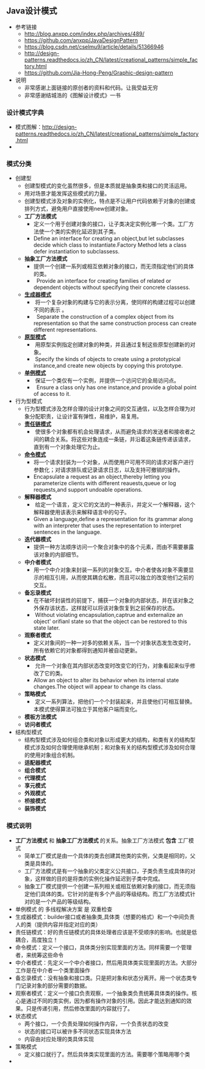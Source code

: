 ## Java设计模式
- 参考链接
    - http://blog.anxpp.com/index.php/archives/489/
    - https://github.com/anxpp/JavaDesignPattern
    - https://blog.csdn.net/cselmu9/article/details/51366946
    - http://design-patterns.readthedocs.io/zh_CN/latest/creational_patterns/simple_factory.html
    - https://github.com/Jia-Hong-Peng/Graphic-design-pattern
- 说明
    - 非常感谢上面链接的原创者的资料和代码。让我受益无穷
    - 非常感谢结城浩的《图解设计模式》一书


### 设计模式字典
- 模式图解：http://design-patterns.readthedocs.io/zh_CN/latest/creational_patterns/simple_factory.html
- 
### 模式分类

- 创建型
  - 创建型模式的变化虽然很多，但是本质就是抽象类和接口的灵活运用。
  - 用对场景才能发挥这些模式的力量。
  - 创建型模式涉及对象的实例化，特点是不让用户代码依赖于对象的创建或排列方式，避免用户直接使用new创建对象。 
  - **工厂方法模式** 
    - 定义一个用于创建对象的接口，让子类决定实例化哪一个类。工厂方法使一个类的实例化延迟到其子类。 
    - Define an interface for creating an object,but let subclasses decide which class to instantiate.Factory Method lets a class defer instantiation to subclassess. 
  - **抽象工厂方法模式**
    - 提供一个创建一系列或相互依赖对象的接口，而无须指定他们的具体的类。 
    -   Provide an interface for creating families of related or dependent objects without specifying their concrete classess. 
  - [**生成器模式**](https://github.com/Jia-Hong-Peng/Graphic-design-pattern/tree/master/src/Builder)
    -  将一个复杂对象的构建与它的表示分离，使同样的构建过程可以创建不同的表示 。
    -   Separate the construction of a complex object from its representation so that the same construction process can create different representations. 
  - [**原型模式**](https://quanke.gitbooks.io/design-pattern-java/%E5%8E%9F%E5%9E%8B%E6%A8%A1%E5%BC%8F-Prototype%20Pattern.html)
    -  用原型实例指定创建对象的种类，并且通过复制这些原型创建新的对象。 
    -  Specify the kinds of objects to create using a prototypical instance,and create new objects by copying this prototype. 
  - [**单例模式**](https://blog.csdn.net/cselmu9/article/details/51366946)
    -  保证一个类仅有一个实例，并提供一个访问它的全局访问点。 
    -   Ensure a class only has one instance,and provide a global point of access to it. 
- 行为型模式
  -  行为型模式涉及怎样合理的设计对象之间的交互通信，以及怎样合理为对象分配职责，让设计富有弹性，易维护，易复用。 
  -  [**责任链模式**](https://github.com/Jia-Hong-Peng/Graphic-design-pattern/blob/master/src/ChainOfResponsibility)
     -   使很多个对象都有机会处理请求，从而避免请求的发送者和接收者之间的耦合关系。将这些对象连成一条链，并沿着这条链传递该请求，直到有一个对象处理它为止。 
  -  [**命令模式**](http://blog.anxpp.com/index.php/archives/489/)
     -  将一个请求封装为一个对象，从而使用户可用不同的请求对客户进行参数化；对请求排队或记录请求日志，以及支持可撤销的操作。 
     -  Encapsulate a request as an object,thereby letting you parameterize clients with different reauests,queue or log requests,and support undoable operations. 
  -  **解释器模式**
     -   给定一个语言，定义它的文法的一种表示，并定义一个解释器，这个解释器使用该表示来解释语言中的句子。 
     -  Given a language,define a representation for its grammar along with an interpreter that uses the representation to interpret sentences in the language. 
  -  **迭代器模式**
     -  提供一种方法顺序访问一个聚合对象中的各个元素，而由不需要暴露该对象的内部细节。 
  -  **中介者模式**
     -  用一个中介对象来封装一系列的对象交互。中介者使各对象不需要显示的相互引用，从而使其耦合松散，而且可以独立的改变他们之前的交互。 
  -  **备忘录模式**
     -  在不破坏封装性的前提下，捕获一个对象的内部状态，并在该对象之外保存该状态，这样就可以将该对象恢复到之前保存的状态。 
     -   Without violating encapsulation,captrue and externalize an object' orifianl state so that the object can be restored to this state later. 
  -  **观察者模式**
     -  定义对象间的一种一对多的依赖关系，当一个对象状态发生改变时，所有依赖它的对象都得到通知并被自动更新。 
  -  **状态模式**
     -   允许一个对象在其内部状态改变时改变它的行为，对象看起来似乎修改了它的类。 
     -  Allow an object to alter its behavior when its internal state changes.The object will appear to change its class. 
  -  **策略模式**
     -   定义一系列算法，把他们一个个封装起来，并且使他们可相互替换。本模式使得算法可独立于其他客户端而变化。 
  -  **模板方法模式**
  -  **访问者模式** 
- 结构型模式
  - 结构型模式涉及如何组合类和对象以形成更大的结构，和类有关的结构型模式涉及如何合理使用继承机制；和对象有关的结构型模式涉及如何合理的使用对象组合机制。
  - **适配器模式**
  - **组合模式**
  - **代理模式**
  - **享元模式**
  - **外观模式**
  - **桥接模式**
  - **装饰模式**

### 模式说明

- **工厂方法模式** 和 **抽象工厂方法模式** 的关系。抽象工厂方法模式 **包含** 工厂模式
  - ​    简单工厂模式是由一个具体的类去创建其他类的实例，父类是相同的，父类是具体的。
  - ​    工厂方法模式是有一个抽象的父类定义公共接口，子类负责生成具体的对象，这样做的目的是将类的实例化操作延迟到子类中完成。
  - ​    抽象工厂模式提供一个创建一系列相关或相互依赖对象的接口，而无须指定他们具体的类。它针对的是有多个产品的等级结构。而工厂方法模式针对的是一个产品的等级结构。
- 单例模式 的 多线程解决方案 是  双重检查
- 生成器模式：builder接口或者抽象类,具体类（想要的格式）和一个中间负责人的类（提供内容并指定对应的类）
- 责任链模式：好的责任链模式的具体处理者应该是不受顺序的影响。也就是低耦合，高度独立！
- 命令模式：定义一个接口，具体类分别实现里面的方法。同样需要一个管理者，来统筹这些命令
- 中介者模式：先定义一个中介者接口，然后用具体类实现里面的方法。大部分工作是在中介者一个类里面操作
- 备忘录模式：没有抽象和接口类。只是把对象和状态分离开。用一个状态类专门记录对象的部分需要的数据。
- 观察者模式：定义一个接口负责观察，一个抽象类负责统筹具体类的操作。核心是通过不同的类实例，因为都有操作对象的引用。因此才能达到通知的效果。只是传递引用，然后修改里面的内容就行了。
- 状态模式
  - 两个接口，一个负责处理如何操作内容，一个负责状态的改变
  - 状态的接口可以被许多不同状态实现具体方法
  - 内容由对应处理的类具体实现
- 策略模式
  - 定义接口就行了。然后具体类实现里面的方法。需要哪个策略用哪个类
- 

